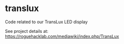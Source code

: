 translux
========

Code related to our TransLux LED display

See project details at: https://roguehacklab.com/mediawiki/index.php/TransLux

